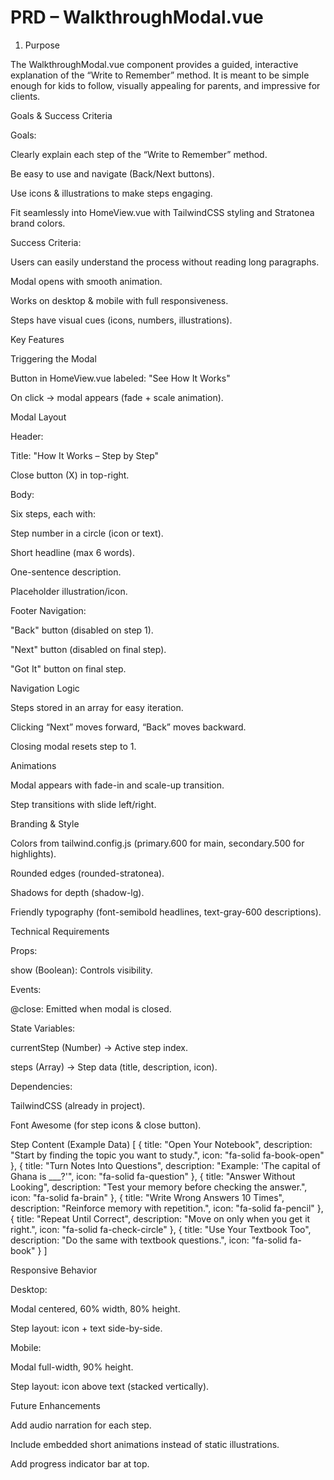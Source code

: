 # PRD – WalkthroughModal.vue

1. Purpose

The WalkthroughModal.vue component provides a guided, interactive explanation of the “Write to Remember” method. It is meant to be simple enough for kids to follow, visually appealing for parents, and impressive for clients.

Goals & Success Criteria

Goals:

Clearly explain each step of the “Write to Remember” method.

Be easy to use and navigate (Back/Next buttons).

Use icons & illustrations to make steps engaging.

Fit seamlessly into HomeView.vue with TailwindCSS styling and Stratonea brand colors.

Success Criteria:

Users can easily understand the process without reading long paragraphs.

Modal opens with smooth animation.

Works on desktop & mobile with full responsiveness.

Steps have visual cues (icons, numbers, illustrations).

Key Features

Triggering the Modal

Button in HomeView.vue labeled: "See How It Works"

On click → modal appears (fade + scale animation).

Modal Layout

Header:

Title: "How It Works – Step by Step"

Close button (X) in top-right.

Body:

Six steps, each with:

Step number in a circle (icon or text).

Short headline (max 6 words).

One-sentence description.

Placeholder illustration/icon.

Footer Navigation:

"Back" button (disabled on step 1).

"Next" button (disabled on final step).

"Got It" button on final step.

Navigation Logic

Steps stored in an array for easy iteration.

Clicking “Next” moves forward, “Back” moves backward.

Closing modal resets step to 1.

Animations

Modal appears with fade-in and scale-up transition.

Step transitions with slide left/right.

Branding & Style

Colors from tailwind.config.js (primary.600 for main, secondary.500 for highlights).

Rounded edges (rounded-stratonea).

Shadows for depth (shadow-lg).

Friendly typography (font-semibold headlines, text-gray-600 descriptions).

Technical Requirements

Props:

show (Boolean): Controls visibility.

Events:

@close: Emitted when modal is closed.

State Variables:

currentStep (Number) → Active step index.

steps (Array) → Step data (title, description, icon).

Dependencies:

TailwindCSS (already in project).

Font Awesome (for step icons & close button).

Step Content (Example Data)
[
  {
    title: "Open Your Notebook",
    description: "Start by finding the topic you want to study.",
    icon: "fa-solid fa-book-open"
  },
  {
    title: "Turn Notes Into Questions",
    description: "Example: 'The capital of Ghana is ___?'",
    icon: "fa-solid fa-question"
  },
  {
    title: "Answer Without Looking",
    description: "Test your memory before checking the answer.",
    icon: "fa-solid fa-brain"
  },
  {
    title: "Write Wrong Answers 10 Times",
    description: "Reinforce memory with repetition.",
    icon: "fa-solid fa-pencil"
  },
  {
    title: "Repeat Until Correct",
    description: "Move on only when you get it right.",
    icon: "fa-solid fa-check-circle"
  },
  {
    title: "Use Your Textbook Too",
    description: "Do the same with textbook questions.",
    icon: "fa-solid fa-book"
  }
]

Responsive Behavior

Desktop:

Modal centered, 60% width, 80% height.

Step layout: icon + text side-by-side.

Mobile:

Modal full-width, 90% height.

Step layout: icon above text (stacked vertically).

Future Enhancements

Add audio narration for each step.

Include embedded short animations instead of static illustrations.

Add progress indicator bar at top.
